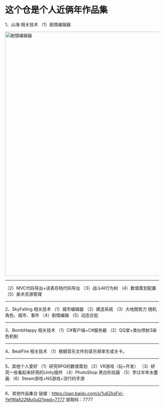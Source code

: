# 这个仓是个人近俩年作品集
1、山海 相关技术
（1）剧情编辑器


<img src="https://github.com/DarkYtq/Introduce/tree/master/Imgs/剧情编辑器.png" width="800" 
alt="剧情编辑器"/>

---

（2）MVC代码导出+读表存档代码导出
（3）战斗AI行为树
（4）数值策划配置
（5）美术资源管理

---

2、SkyFalling 相关技术
（1）城市编辑器
（2）建造系统
（3）大地图势力 随机角色、城市、事件
（4）剧情编辑
（5）动态合批

---

3、BombHappy 相关技术
（1）C#客户端+C#服务器
（2）QQ堂+类似喷射3染色机制

---

4、BeatFire 相关技术
（1）根据音乐文件的音乐频率生成关卡。

---

5、其他个人爱好
（1）研究RPG的数值策划
（2）VR游戏（玩+开发）
（3）研究一些看起来好用的Unity插件
（4）PhotoShop 黑白形绘画
（5）学过半年水墨画
（6）Steam游戏+NS游戏+流行的手游

---

6、其他作品集合
链接：https://pan.baidu.com/s/1u6ZksFxl-YefWaA22Mu0uQ?pwd=7777 
提取码：7777 

